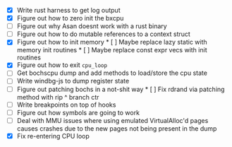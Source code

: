 - [x] Write rust harness to get log output
- [x] Figure out how to zero init the bxcpu
- [ ] Figure out why Asan doesnt work with a rust binary
- [ ] Figure out how to do mutable references to a context struct
- [x] Figure out how to init memory
      * [ ] Maybe replace lazy static with memory init routines
      * [ ] Maybe replace const expr vecs with init routines
- [x] Figure out how to exit `cpu_loop`
- [ ] Get bochscpu dump and add methods to load/store the cpu state
- [ ] Write windbg-js to dump register state
- [ ] Figure out patching bochs in a not-shit way
      * [ ] Fix rdrand via patching method with rip ^ branch ctr
- [ ] Write breakpoints on top of hooks
- [ ] Figure out how symbols are going to work
- [ ] Deal with MMU issues where using emulated VirtualAlloc'd pages causes
      crashes due to the new pages not being present in the dump
- [x] Fix re-entering CPU loop
